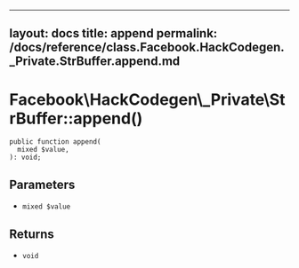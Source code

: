 
***

layout: docs
title: append
permalink: /docs/reference/class.Facebook.HackCodegen._Private.StrBuffer.append.md
---







# Facebook\\HackCodegen\\_Private\\StrBuffer::append()




``` Hack
public function append(
  mixed $value,
): void;
```




## Parameters




- ` mixed $value `




## Returns




+ ` void `